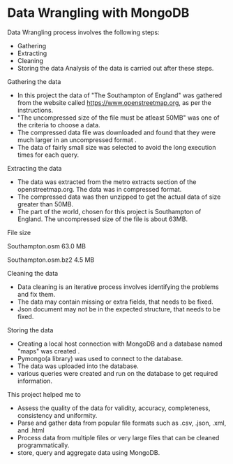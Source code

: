 # Data Wrangling with MongoDB


Data Wrangling process involves the following steps:
- Gathering
- Extracting
- Cleaning
- Storing the data
Analysis of the data is carried out after these steps.

Gathering the data
* In this project the data of "The Southampton of England" was gathered from the website called  https://www.openstreetmap.org, as per the instructions.
* "The uncompressed size of the file must be atleast 50MB" was one of the criteria to choose a data.
* The compressed data file was downloaded and found that they were much larger in an uncompressed format .
* The data of fairly small size was selected to avoid the long execution times for each query.

Extracting the data
* The data was extracted from the metro extracts section of the openstreetmap.org. The data was in compressed format.
* The compressed data was then unzipped to get the actual data of size greater than 50MB.
* The part of the world, chosen for this project is Southampton of England. The uncompressed size of the file is about 63MB.

File size

Southampton.osm 63.0 MB

Southampton.osm.bz2 4.5 MB

Cleaning the data
* Data cleaning is an iterative process involves identifying the problems and fix them.
* The data may contain missing or extra fields, that needs to be fixed.
* Json document may not be in the expected structure, that needs to be fixed.

Storing the data
* Creating a local host connection with MongoDB and a database named "maps" was created .
* Pymongo(a library) was used to connect to the database.
* The data was uploaded into the database.
* various queries were created and run on the database to get required information.

This project helped me to
- Assess the quality of the data for validity, accuracy, completeness, consistency and uniformity.
- Parse and gather data from popular file formats such as .csv, .json, .xml, and .html
- Process data from multiple files or very large files that can be cleaned programmatically.
- store, query and aggregate data using MongoDB.
